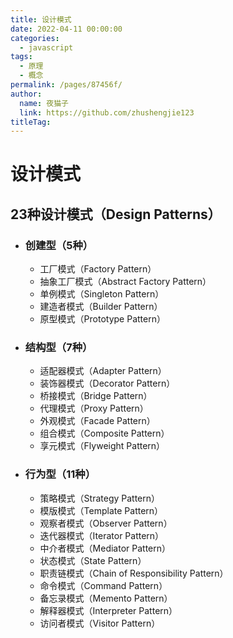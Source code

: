```yaml
---
title: 设计模式
date: 2022-04-11 00:00:00
categories: 
  - javascript
tags: 
  - 原理
  - 概念
permalink: /pages/87456f/
author: 
  name: 夜猫子
  link: https://github.com/zhushengjie123
titleTag: 
---
```




# 设计模式

## 23种设计模式（Design Patterns）

- ### 创建型（5种）

  - 工厂模式（Factory Pattern）
  - 抽象工厂模式（Abstract Factory Pattern）
  - 单例模式（Singleton Pattern）
  - 建造者模式（Builder Pattern）
  - 原型模式（Prototype Pattern）

- ### 结构型（7种）

  - 适配器模式（Adapter Pattern）
  - 装饰器模式（Decorator Pattern）
  - 桥接模式（Bridge Pattern）
  - 代理模式（Proxy Pattern）
  - 外观模式（Facade Pattern）
  - 组合模式（Composite Pattern）
  - 享元模式（Flyweight Pattern）

- ### 行为型（11种）

  - 策略模式（Strategy Pattern）
  - 模版模式（Template Pattern）
  - 观察者模式（Observer Pattern）
  - 迭代器模式（Iterator Pattern）
  - 中介者模式（Mediator Pattern）
  - 状态模式（State Pattern）
  - 职责链模式（Chain of Responsibility Pattern）
  - 命令模式（Command Pattern）
  - 备忘录模式（Memento Pattern）
  - 解释器模式（Interpreter Pattern）
  - 访问者模式（Visitor Pattern）